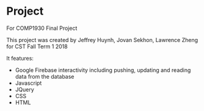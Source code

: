 # Project
For COMP1930 Final Project

This project was created by Jeffrey Huynh, Jovan Sekhon, Lawrence Zheng for CST Fall Term 1 2018 

It features:
  - Google Firebase interactivity including pushing, updating and reading data from the database
  - Javascript 
  - JQuery
  - CSS
  - HTML
